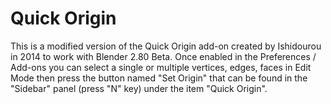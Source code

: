 # Quick Origin
This is a modified version of the Quick Origin add-on created by Ishidourou in 2014 to work with Blender 2.80 Beta.
Once enabled in the Preferences / Add-ons you can select a single or multiple vertices, edges, faces in Edit Mode then press the button named "Set Origin" that can be found in the "Sidebar" panel (press "N" key) under the item "Quick Origin".
